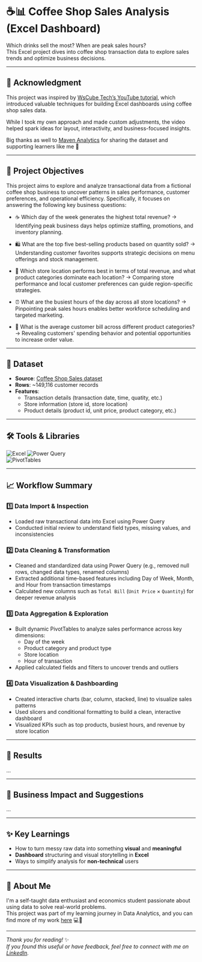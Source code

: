 # ☕📊 Coffee Shop Sales Analysis (Excel Dashboard)
Which drinks sell the most? When are peak sales hours?  
This Excel project dives into coffee shop transaction data to explore sales trends and optimize business decisions.

---

## 🙏 Acknowledgment

This project was inspired by [WsCube Tech’s YouTube tutorial](https://www.youtube.com/watch?v=Rthh_bK5xUs), which introduced valuable techniques for building Excel dashboards using coffee shop sales data.

While I took my own approach and made custom adjustments, the video helped spark ideas for layout, interactivity, and business-focused insights.

Big thanks as well to [Maven Analytics](https://www.mavenanalytics.io/) for sharing the dataset and supporting learners like me 🌱

---

## 📌 Project Objectives

This project aims to explore and analyze transactional data from a fictional coffee shop business to uncover patterns in sales performance, customer preferences, and operational efficiency. Specifically, it focuses on answering the following key business questions:

- ☕️ Which day of the week generates the highest total revenue?
→ Identifying peak business days helps optimize staffing, promotions, and inventory planning.

- 🛍️ What are the top five best-selling products based on quantity sold?
→ Understanding customer favorites supports strategic decisions on menu offerings and stock management.

- 🧾 Which store location performs best in terms of total revenue, and what product categories dominate each location?
→ Comparing store performance and local customer preferences can guide region-specific strategies.

- ⏰ What are the busiest hours of the day across all store locations?
→ Pinpointing peak sales hours enables better workforce scheduling and targeted marketing.

- 💸 What is the average customer bill across different product categories?
→ Revealing customers' spending behavior and potential opportunities to increase order value.

---

## 📁 Dataset

- **Source**: [Coffee Shop Sales dataset](https://mavenanalytics.io/data-playground?page=7&pageSize=5)
- **Rows**: ~149,116 customer records
- **Features**:  
  - Transaction details (transaction date, time, quatity, etc.)
  - Store information (store id, store location)
  - Product details (product id, unit price, product category, etc.)

---

## 🛠️ Tools & Libraries

![Excel](https://img.shields.io/badge/Microsoft%20Excel-217346?style=flat&logo=microsoft-excel&logoColor=white)
![Power Query](https://img.shields.io/badge/Power%20Query-3E8EDE?style=for-the-badge&logo=microsoft&logoColor=white)  
![PivotTables](https://img.shields.io/badge/Pivot%20Tables-F89B29?style=for-the-badge&logo=microsoft-excel&logoColor=white)  

---

## 📈 Workflow Summary

### 1️⃣ Data Import & Inspection
- Loaded raw transactional data into Excel using Power Query
- Conducted initial review to understand field types, missing values, and inconsistencies

### 2️⃣ Data Cleaning & Transformation
- Cleaned and standardized data using Power Query (e.g., removed null rows, changed data types, renamed columns)
- Extracted additional time-based features including Day of Week, Month, and Hour from transaction timestamps
- Calculated new columns such as `Total Bill` (`Unit Price` × `Quantity`) for deeper revenue analysis

### 3️⃣ Data Aggregation & Exploration
- Built dynamic PivotTables to analyze sales performance across key dimensions:
    - Day of the week
    - Product category and product type
    - Store location
    - Hour of transaction
- Applied calculated fields and filters to uncover trends and outliers

### 4️⃣ Data Visualization & Dashboarding
- Created interactive charts (bar, column, stacked, line) to visualize sales patterns
- Used slicers and conditional formatting to build a clean, interactive dashboard
- Visualized KPIs such as top products, busiest hours, and revenue by store location

---

## 🧠 Results

...

---

## 💼 Business Impact and Suggestions

...

---

## ✨ Key Learnings

- How to turn messy raw data into something **visual** and **meaningful**
- **Dashboard** structuring and visual storytelling in **Excel**
- Ways to simplify analysis for **non-technical** users

---

## 🌱 About Me

I'm a self-taught data enthusiast and economics student passionate about using data to solve real-world problems.  
This project was part of my learning journey in Data Analytics, and you can find more of my work [here](https://github.com/uyenp30/Data-Projects) 💻🌻

---

*Thank you for reading!* ✨  
*If you found this useful or have feedback, feel free to connect with me on [LinkedIn](https://www.linkedin.com/in/uyen-pham-sua/).*  
